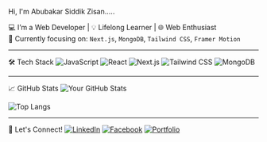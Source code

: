 Hi, I'm Abubakar Siddik Zisan.....

💻 I’m a Web Developer | 💡 Lifelong Learner | 🌐 Web Enthusiast  
🎯 Currently focusing on: `Next.js`, `MongoDB`, `Tailwind CSS`, `Framer Motion`

---

🛠️ Tech Stack
![JavaScript](https://img.shields.io/badge/-JavaScript-black?style=flat-square&logo=javascript)
![React](https://img.shields.io/badge/-React-161B22?style=flat&logo=react) 
![Next.js](https://img.shields.io/badge/-Next.js-161B22?style=flat&logo=next.js) 
![Tailwind CSS](https://img.shields.io/badge/-Tailwind-161B22?style=flat&logo=tailwind-css)
![MongoDB](https://img.shields.io/badge/-MongoDB-161B22?style=flat&logo=mongodb)

---

📈 GitHub Stats
![Your GitHub Stats](https://github-readme-stats.vercel.app/api?username=abubakersiddeak&show_icons=true&theme=github_dark&hide_border=true)

![Top Langs](https://github-readme-stats.vercel.app/api/top-langs/?username=abubakersiddeak&layout=compact&theme=github_dark&hide_border=true)

---

🔗 Let's Connect!
[![LinkedIn](https://img.shields.io/badge/-LinkedIn-0A66C2?style=flat&logo=linkedin&logoColor=white)](https://linkedin.com/in/abubaker-siddik-zisan)
[![Facebook](https://img.shields.io/badge/-Facebook-1877F2?style=flat&logo=facebook&logoColor=white)](https://facebook.com/abubakar.siddeak)
[![Portfolio](https://img.shields.io/badge/My_Portfolio-new--protfolio--one.vercel.app-007ACC?style=flat&logo=google-chrome&logoColor=white)](https://devzisan.vercel.app/)


